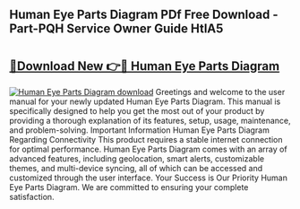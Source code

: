 ## Human Eye Parts Diagram PDf Free Download - Part-PQH Service Owner Guide HtlA5

# <h2><a href="http://dfjjqu.blite.top/?on=Human+Eye+Parts+Diagram">🔗Download New 👉🔴 Human Eye Parts Diagram</a></h2>

[![Human Eye Parts Diagram download](https://i.imgur.com/lujVjoI.png)](http://dfjjqu.blite.top/?on=Human+Eye+Parts+Diagram)
Greetings and welcome to the user manual for your newly updated Human Eye Parts Diagram. This manual is specifically designed to help you get the most out of your product by providing a thorough explanation of its features, setup, usage, maintenance, and problem-solving. Important Information Human Eye Parts Diagram Regarding Connectivity This product requires a stable internet connection for optimal performance. Human Eye Parts Diagram comes with an array of advanced features, including geolocation, smart alerts, customizable themes, and multi-device syncing, all of which can be accessed and customized through the user interface. Your Success is Our Priority Human Eye Parts Diagram. We are committed to ensuring your complete satisfaction.
